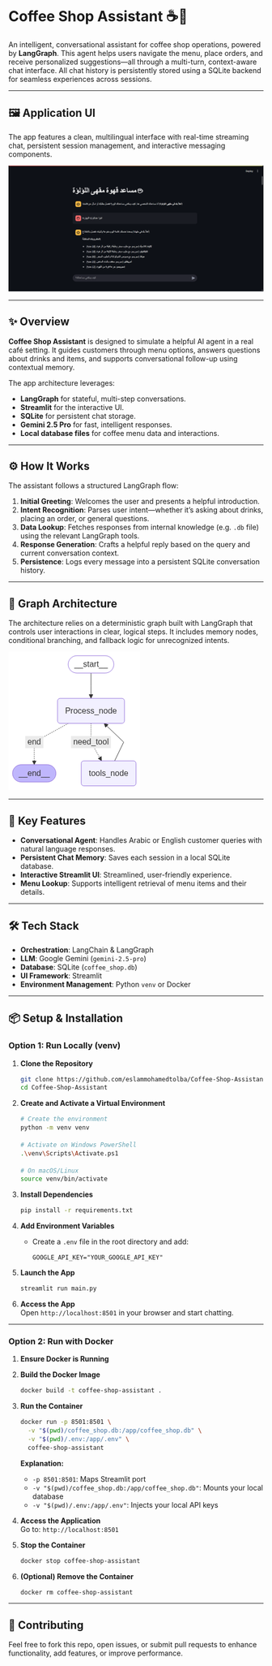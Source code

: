 # Coffee Shop Assistant ☕🧠

An intelligent, conversational assistant for coffee shop operations, powered by **LangGraph**. This agent helps users navigate the menu, place orders, and receive personalized suggestions—all through a multi-turn, context-aware chat interface. All chat history is persistently stored using a SQLite backend for seamless experiences across sessions.

---

## 🖼️ Application UI

The app features a clean, multilingual interface with real-time streaming chat, persistent session management, and interactive messaging components.

![Coffee Shop Assistant Application](<Coffee Shop Assistant App.png>)

---

## ✨ Overview

**Coffee Shop Assistant** is designed to simulate a helpful AI agent in a real café setting. It guides customers through menu options, answers questions about drinks and items, and supports conversational follow-up using contextual memory.

The app architecture leverages:

- **LangGraph** for stateful, multi-step conversations.
- **Streamlit** for the interactive UI.
- **SQLite** for persistent chat storage.
- **Gemini 2.5 Pro** for fast, intelligent responses.
- **Local database files** for coffee menu data and interactions.

---

## ⚙️ How It Works

The assistant follows a structured LangGraph flow:

1. **Initial Greeting**: Welcomes the user and presents a helpful introduction.
2. **Intent Recognition**: Parses user intent—whether it’s asking about drinks, placing an order, or general questions.
3. **Data Lookup**: Fetches responses from internal knowledge (e.g. `.db` file) using the relevant LangGraph tools.
4. **Response Generation**: Crafts a helpful reply based on the query and current conversation context.
5. **Persistence**: Logs every message into a persistent SQLite conversation history.

---

## 🧠 Graph Architecture

The architecture relies on a deterministic graph built with LangGraph that controls user interactions in clear, logical steps. It includes memory nodes, conditional branching, and fallback logic for unrecognized intents.

![Coffee Shop Assistant Graph](<Coffee Shop Assistant Graph.PNG>)

---

## 🚀 Key Features

- **Conversational Agent**: Handles Arabic or English customer queries with natural language responses.
- **Persistent Chat Memory**: Saves each session in a local SQLite database.
- **Interactive Streamlit UI**: Streamlined, user-friendly experience.
- **Menu Lookup**: Supports intelligent retrieval of menu items and their details.

---

## 🛠️ Tech Stack

- **Orchestration**: LangChain & LangGraph
- **LLM**: Google Gemini (`gemini-2.5-pro`)
- **Database**: SQLite (`coffee_shop.db`)
- **UI Framework**: Streamlit
- **Environment Management**: Python `venv` or Docker

---

## 📦 Setup & Installation

### Option 1: Run Locally (venv)

1. **Clone the Repository**
    ```bash
    git clone https://github.com/eslammohamedtolba/Coffee-Shop-Assistant.git
    cd Coffee-Shop-Assistant
    ```

2. **Create and Activate a Virtual Environment**
    ```bash
    # Create the environment
    python -m venv venv

    # Activate on Windows PowerShell
    .\venv\Scripts\Activate.ps1

    # On macOS/Linux
    source venv/bin/activate
    ```

3. **Install Dependencies**
    ```bash
    pip install -r requirements.txt
    ```

4. **Add Environment Variables**
    - Create a `.env` file in the root directory and add:
      ```env
      GOOGLE_API_KEY="YOUR_GOOGLE_API_KEY"
      ```

5. **Launch the App**
    ```bash
    streamlit run main.py
    ```

6. **Access the App**  
    Open `http://localhost:8501` in your browser and start chatting.

---

### Option 2: Run with Docker

1. **Ensure Docker is Running**

2. **Build the Docker Image**
    ```bash
    docker build -t coffee-shop-assistant .
    ```

3. **Run the Container**
    ```bash
    docker run -p 8501:8501 \
      -v "$(pwd)/coffee_shop.db:/app/coffee_shop.db" \
      -v "$(pwd)/.env:/app/.env" \
      coffee-shop-assistant
    ```

    **Explanation:**
    - `-p 8501:8501`: Maps Streamlit port
    - `-v "$(pwd)/coffee_shop.db:/app/coffee_shop.db"`: Mounts your local database
    - `-v "$(pwd)/.env:/app/.env"`: Injects your local API keys

4. **Access the Application**  
    Go to: `http://localhost:8501`

5. **Stop the Container**
    ```bash
    docker stop coffee-shop-assistant
    ```

6. **(Optional) Remove the Container**
    ```bash
    docker rm coffee-shop-assistant
    ```

---

## 🤝 Contributing

Feel free to fork this repo, open issues, or submit pull requests to enhance functionality, add features, or improve performance.
